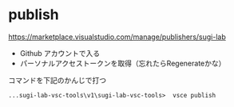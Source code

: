 
# publish

https://marketplace.visualstudio.com/manage/publishers/sugi-lab

- Github アカウントで入る
- パーソナルアクセストークンを取得（忘れたらRegenerateかな）

コマンドを下記のかんじで打つ

```
...sugi-lab-vsc-tools\v1\sugi-lab-vsc-tools>  vsce publish
```


